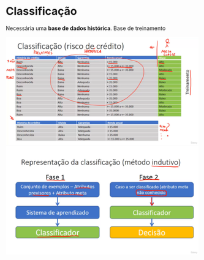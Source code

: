 # Classificação  
Necessária uma **base de dados histórica**.
Base de treinamento

![alt text](classificacao.png)
![alt text](MetodoIndutivo.png)
